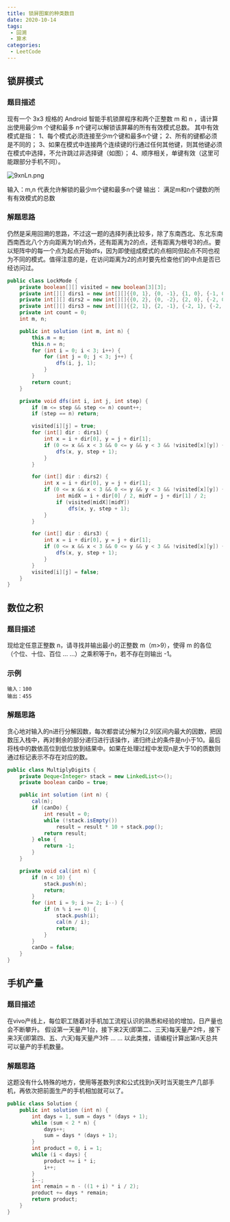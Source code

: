 ```yaml
---
title: 锁屏图案的种类数目
date: 2020-10-14
tags: 
 - 回溯
 - 算术
categories:
 - LeetCode
---
```


## 锁屏模式
### 题目描述
现有一个 3x3 规格的 Android 智能手机锁屏程序和两个正整数 m 和 n ，请计算出使用最少m 个键和最多 n个键可以解锁该屏幕的所有有效模式总数。
其中有效模式是指：
1、每个模式必须连接至少m个键和最多n个键；
2、所有的键都必须是不同的；
3、如果在模式中连接两个连续键的行通过任何其他键，则其他键必须在模式中选择，不允许跳过非选择键（如图）；
4、顺序相关，单键有效（这里可能跟部分手机不同）。

![9xnLn.png](https://wx1.sbimg.cn/2020/09/12/9xnLn.png)

输入：m,n
代表允许解锁的最少m个键和最多n个键
输出：
满足m和n个键数的所有有效模式的总数

### 解题思路
仍然是采用回溯的思路，不过这一题的选择列表比较多，除了东南西北、东北东南西南西北八个方向距离为1的点外，还有距离为2的点，还有距离为根号3的点。要以矩阵中的每一个点为起点开始dfs，因为即使组成模式的点相同但起点不同也视为不同的模式。值得注意的是，在访问距离为2的点时要先检查他们的中点是否已经访问过。
```java
public class LockMode {
    private boolean[][] visited = new boolean[3][3];
    private int[][] dirs1 = new int[][]{{0, 1}, {0, -1}, {1, 0}, {-1, 0}, {1, -1}, {1, 1}, {-1, 1}, {-1, -1}};
    private int[][] dirs2 = new int[][]{{0, 2}, {0, -2}, {2, 0}, {-2, 0}, {2, -2}, {2, 2}, {-2, 2}, {-2, -2}};
    private int[][] dirs3 = new int[][]{{2, 1}, {2, -1}, {-2, 1}, {-2, -1}, {1, 2}, {1, -2}, {-1, 2}, {-1, -2}};
    private int count = 0;
    int m, n;

    public int solution (int m, int n) {
        this.m = m;
        this.n = n;
        for (int i = 0; i < 3; i++) {
            for (int j = 0; j < 3; j++) {
                dfs(i, j, 1);
            }
        }
        return count;
    }

    private void dfs(int i, int j, int step) {
        if (m <= step && step <= n) count++;
        if (step == n) return;

        visited[i][j] = true;
        for (int[] dir : dirs1) {
            int x = i + dir[0], y = j + dir[1];
            if (0 <= x && x < 3 && 0 <= y && y < 3 && !visited[x][y]) {
                dfs(x, y, step + 1);
            }
        }

        for (int[] dir : dirs2) {
            int x = i + dir[0], y = j + dir[1];
            if (0 <= x && x < 3 && 0 <= y && y < 3 && !visited[x][y]) {
                int midX = i + dir[0] / 2, midY = j + dir[1] / 2;
                if (visited[midX][midY])
                    dfs(x, y, step + 1);
            }
        }

        for (int[] dir : dirs3) {
            int x = i + dir[0], y = j + dir[1];
            if (0 <= x && x < 3 && 0 <= y && y < 3 && !visited[x][y]) {
                dfs(x, y, step + 1);
            }
        }
        visited[i][j] = false;
    }
}
```

## 数位之积
### 题目描述
现给定任意正整数 n，请寻找并输出最小的正整数 m（m>9），使得 m 的各位（个位、十位、百位 ... ...）之乘积等于n，若不存在则输出 -1。

### 示例
```
输入：100
输出：455
```

### 解题思路
贪心地对输入的n进行分解因数，每次都尝试分解为[2,9]区间内最大的因数，把因数压入栈中，再对剩余的部分递归进行该操作，递归终止的条件是n小于10。最后将栈中的数依高位到低位放到结果中。如果在处理过程中发现n是大于10的质数则通过标记表示不存在对应的数。
```java
public class MultiplyDigits {
    private Deque<Integer> stack = new LinkedList<>();
    private boolean canDo = true;

    public int solution (int n) {
        cal(n);
        if (canDo) {
            int result = 0;
            while (!stack.isEmpty())
                result = result * 10 + stack.pop();
            return result;
        } else {
            return -1;
        }
    }

    private void cal(int n) {
        if (n < 10) {
            stack.push(n);
            return;
        }
        for (int i = 9; i >= 2; i--) {
            if (n % i == 0) {
                stack.push(i);
                cal(n / i);
                return;
            }
        }
        canDo = false;
    }
}
```

## 手机产量
### 题目描述
在vivo产线上，每位职工随着对手机加工流程认识的熟悉和经验的增加，日产量也会不断攀升。
假设第一天量产1台，接下来2天(即第二、三天)每天量产2件，接下来3天(即第四、五、六天)每天量产3件 ... ... 
以此类推，请编程计算出第n天总共可以量产的手机数量。

### 解题思路
这题没有什么特殊的地方，使用等差数列求和公式找到n天时当天能生产几部手机，再依次把前面生产的手机相加就可以了。
```java
public class Solution {
    public int solution (int n) {
        int days = 1, sum = days * (days + 1);
        while (sum < 2 * n) {
            days++;
            sum = days * (days + 1);
        }
        int product = 0, i = 1;
        while (i < days) {
            product += i * i;
            i++;
        }
        i--;
        int remain = n - ((1 + i) * i / 2);
        product += days * remain;
        return product;
    }
}
```